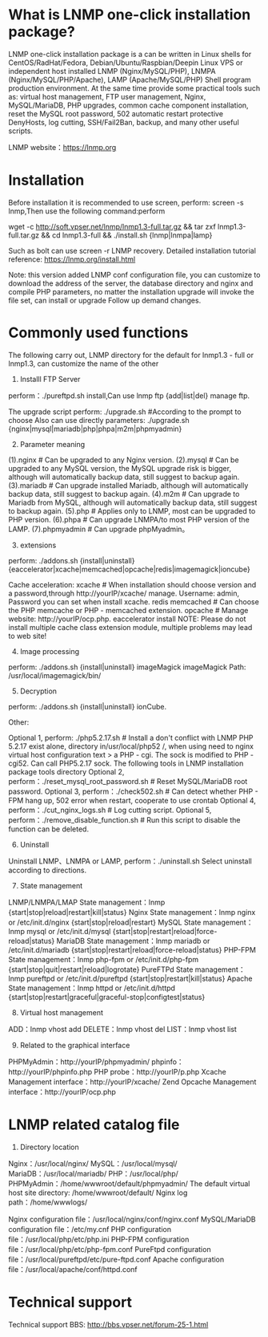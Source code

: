 # What is LNMP one-click installation package?

LNMP one-click installation package is a can be written in Linux shells for CentOS/RadHat/Fedora, Debian/Ubuntu/Raspbian/Deepin Linux VPS or independent host installed LNMP (Nginx/MySQL/PHP),
LNMPA (Nginx/MySQL/PHP/Apache), LAMP (Apache/MySQL/PHP) Shell program production environment. At the same time provide some practical tools such as: virtual host management, FTP user management, Nginx, MySQL/MariaDB, PHP upgrades, common cache component installation, reset the MySQL root password, 502 automatic restart protective DenyHosts, log cutting, SSH/Fail2Ban, backup, and many other useful scripts.

LNMP website：https://lnmp.org

# Installation

Before installation it is recommended to use screen, perform: screen -s lnmp,Then use the following command:perform

wget -c http://soft.vpser.net/lnmp/lnmp1.3-full.tar.gz && tar zxf lnmp1.3-full.tar.gz && cd lnmp1.3-full && ./install.sh {lnmp|lnmpa|lamp}

Such as bolt can use screen -r LNMP recovery.
Detailed installation tutorial reference: https://lnmp.org/install.html

Note: this version added LNMP conf configuration file, you can customize to download the address of the server, the database directory and nginx and compile PHP parameters, no matter the installation upgrade will invoke the file set, can install or upgrade
Follow up demand changes.

# Commonly used functions

  The following carry out, LNMP directory for the default for lnmp1.3 - full or lnmp1.3, can customize the name of the other

1. Installl FTP Server

  perform：./pureftpd.sh install,Can use lnmp ftp {add|list|del} manage ftp.

  The upgrade script
  perform: ./upgrade.sh   #According to the prompt to choose
  Also can use directly parameters: ./upgrade.sh {nginx|mysql|mariadb|php|phpa|m2m|phpmyadmin}

2. Parameter meaning

(1).nginx             # Can be upgraded to any Nginx version.
(2).mysql             # Can be upgraded to any MySQL version, the MySQL upgrade risk is bigger, although will automatically backup data, still suggest to backup again.
(3).mariadb           # Can upgrade installed Mariadb, although will automatically backup data, still suggest to backup again.
(4).m2m               # Can upgrade to Mariadb from MySQL, although will automatically backup data, still suggest to backup again.
(5).php               # Applies only to LNMP, most can be upgraded to PHP version.
(6).phpa              # Can upgrade LNMPA/to most PHP version of the LAMP.
(7).phpmyadmin        # Can upgrade phpMyadmin。

3. extensions

  perform: ./addons.sh {install|uninstall} {eaccelerator|xcache|memcached|opcache|redis|imagemagick|ioncube}

Cache acceleration:
    xcache            # When installation should choose version and a password,through http://yourIP/xcache/ manage. Username: admin, Password you can set when install xcache.
    redis
    memcached         # Can choose the PHP memcache or PHP - memcached extension.
    opcache           # Manage website: http://yourIP/ocp.php.
    eaccelerator install
    NOTE: Please do not install multiple cache class extension module, multiple problems may lead to web site!

4. Image processing

  perform: ./addons.sh {install|uninstall} imageMagick imageMagick
  Path: /usr/local/imagemagick/bin/

5. Decryption

  perform: ./addons.sh {install|uninstall} ionCube.

Other:

 Optional 1, perform: ./php5.2.17.sh  # Install a don't conflict with LNMP PHP 5.2.17 exist alone, directory in/usr/local/php52 /, when using need to nginx virtual host configuration text > a PHP - cgi. The sock is modified to PHP - cgi52. Can call PHP5.2.17 sock. 
 The following tools in LNMP installation package tools directory
 Optional 2, perform：./reset_mysql_root_password.sh # Reset MySQL/MariaDB root password.
 Optional 3, perform：./check502.sh                  # Can detect whether PHP - FPM hang up, 502 error when restart, cooperate to use crontab 
 Optional 4, perform：./cut_nginx_logs.sh            # Log cutting script.
 Optional 5, perform：./remove_disable_function.sh   # Run this script to disable the function can be deleted.

6. Uninstall

  Uninstall LNMP、LNMPA or LAMP, perform：./uninstall.sh Select uninstall according to directions.

7. State management

  LNMP/LNMPA/LMAP State management：lnmp {start|stop|reload|restart|kill|status}
  Nginx State management：lnmp nginx or /etc/init.d/nginx {start|stop|reload|restart}
  MySQL State management：lnmp mysql or /etc/init.d/mysql {start|stop|restart|reload|force-reload|status}
  MariaDB State management：lnmp mariadb or /etc/init.d/mariadb {start|stop|restart|reload|force-reload|status}
  PHP-FPM State management：lnmp php-fpm or /etc/init.d/php-fpm {start|stop|quit|restart|reload|logrotate}
  PureFTPd State management：lnmp pureftpd or /etc/init.d/pureftpd {start|stop|restart|kill|status}
  Apache State management：lnmp httpd or /etc/init.d/httpd {start|stop|restart|graceful|graceful-stop|configtest|status}

8. Virtual host management

  ADD：lnmp vhost add
  DELETE：lnmp vhost del
  LIST：lnmp vhost list

9. Related to the graphical interface

  PHPMyAdmin：http://yourIP/phpmyadmin/
  phpinfo：http://yourIP/phpinfo.php
  PHP probe：http://yourIP/p.php
  Xcache Management interface：http://yourIP/xcache/
  Zend Opcache Management interface：http://yourIP/ocp.php

# LNMP related catalog file

1. Directory location

  Nginx：/usr/local/nginx/
  MySQL：/usr/local/mysql/
  MariaDB：/usr/local/mariadb/
  PHP：/usr/local/php/
  PHPMyAdmin：/home/wwwroot/default/phpmyadmin/
  The default virtual host site directory: /home/wwwroot/default/
  Nginx log path：/home/wwwlogs/

  Nginx configuration file：/usr/local/nginx/conf/nginx.conf
  MySQL/MariaDB configuration file：/etc/my.cnf
  PHP configuration file：/usr/local/php/etc/php.ini
  PHP-FPM configuration file：/usr/local/php/etc/php-fpm.conf
  PureFtpd configuration file：/usr/local/pureftpd/etc/pure-ftpd.conf
  Apache configuration file：/usr/local/apache/conf/httpd.conf


# Technical support

Technical support BBS: http://bbs.vpser.net/forum-25-1.html


